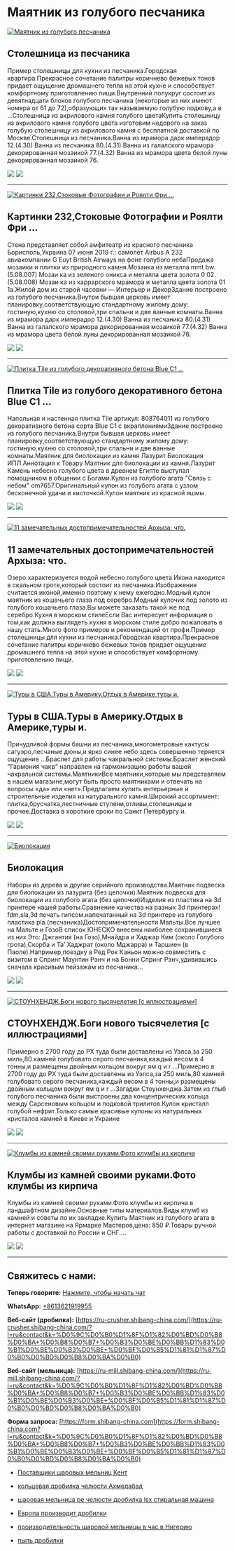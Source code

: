 # Маятник из голубого песчаника

<a href="https://swt.shibang-china.com/?l=ru&img&k=%D0%9C%D0%B0%D1%8F%D1%82%D0%BD%D0%B8%D0%BA+%D0%B8%D0%B7+%D0%B3%D0%BE%D0%BB%D1%83%D0%B1%D0%BE%D0%B3%D0%BE+%D0%BF%D0%B5%D1%81%D1%87%D0%B0%D0%BD%D0%B8%D0%BA%D0%B0" target="_blank">![Маятник из голубого песчаника](http://static.shibang-china.com/all-800x300/1493.jpg)</a>

## Столешница из песчаника
Пример столешницы для кухни из песчаника.Городская квартира.Прекрасное сочетание палитры коричнево бежевых тонов придает ощущение дромашнего тепла на этой кухне и способствует комфортному приготовлению пищи.Внутренний полукруг состоит из девятнадцати блоков голубого песчаника (некоторые из них имеют номера от 61 до 72),образующих так называемую голубую подкову,а в …Столешница из акрилового камня голубого цветаКупить столешницу из акрилового камня голубого цвета изготовим недорого на заказ голубую столешницу из акрилового камня с бесплатной доставкой по Москве.Столешница из песчаника.Ванна из мрамора дарк имперадор 12.(4.30) Ванна из песчаника 80.(4.31) Ванна из галалского мрамора декорированная мозаикой 77.(4.32) Ванна из мрамора цвета белой луны декорированная мозаикой 76.


<a href="https://whatsapp.shibangsoft.com/WhatsApp.php" target="_blank" title="WhatsApp">![](http://static.shibang-china.com/icon/whatsapp.png)</a> <a href="https://swt.shibang-china.com/?l=ru&icon&k=%D0%9C%D0%B0%D1%8F%D1%82%D0%BD%D0%B8%D0%BA+%D0%B8%D0%B7+%D0%B3%D0%BE%D0%BB%D1%83%D0%B1%D0%BE%D0%B3%D0%BE+%D0%BF%D0%B5%D1%81%D1%87%D0%B0%D0%BD%D0%B8%D0%BA%D0%B0" target="_blank">![](http://static.shibang-china.com/icon/chat-ru.png)</a>

---

<a href="https://swt.shibang-china.com/?l=ru&img&k=%D0%9C%D0%B0%D1%8F%D1%82%D0%BD%D0%B8%D0%BA+%D0%B8%D0%B7+%D0%B3%D0%BE%D0%BB%D1%83%D0%B1%D0%BE%D0%B3%D0%BE+%D0%BF%D0%B5%D1%81%D1%87%D0%B0%D0%BD%D0%B8%D0%BA%D0%B0" target="_blank">![Картинки 232,Стоковые Фотографии и Роялти Фри …](http://static.shibang-china.com/all-800x300/943.jpg)</a>

## Картинки 232,Стоковые Фотографии и Роялти Фри …
Стена представляет собой амфитеатр из красного песчаника Борисполь,Украина 07 июня 2019 г.: самолет Airbus A 232 авиакомпании G Euyt British Airways на фоне голубого небаПродажа мозаики и плитки из природного камня.Мозаика из металла mmt bw.(5.08.007) Мозаи ка из зеленого оникса и металла цвета золота 0 02.(5.08.008) Мозаи ка из каррарского мрамора и металла цвета золота 01 1a.Жилой дом из старой часовни — Интерьер и ДекорЗдание построено из голубого песчаника.Внутри бывшая церковь имеет планировку,соответствующую стандартному жилому дому: гостиную,кухню со столовой,три спальни и две ванные комнаты.Ванна из мрамора дарк имперадор 12.(4.30) Ванна из песчаника 80.(4.31) Ванна из галалского мрамора декорированная мозаикой 77.(4.32) Ванна из мрамора цвета белой луны декорированная мозаикой 76.


<a href="https://whatsapp.shibangsoft.com/WhatsApp.php" target="_blank" title="WhatsApp">![](http://static.shibang-china.com/icon/whatsapp.png)</a> <a href="https://swt.shibang-china.com/?l=ru&icon&k=%D0%9C%D0%B0%D1%8F%D1%82%D0%BD%D0%B8%D0%BA+%D0%B8%D0%B7+%D0%B3%D0%BE%D0%BB%D1%83%D0%B1%D0%BE%D0%B3%D0%BE+%D0%BF%D0%B5%D1%81%D1%87%D0%B0%D0%BD%D0%B8%D0%BA%D0%B0" target="_blank">![](http://static.shibang-china.com/icon/chat-ru.png)</a>

---

<a href="https://swt.shibang-china.com/?l=ru&img&k=%D0%9C%D0%B0%D1%8F%D1%82%D0%BD%D0%B8%D0%BA+%D0%B8%D0%B7+%D0%B3%D0%BE%D0%BB%D1%83%D0%B1%D0%BE%D0%B3%D0%BE+%D0%BF%D0%B5%D1%81%D1%87%D0%B0%D0%BD%D0%B8%D0%BA%D0%B0" target="_blank">![Плитка Tile из голубого декоративного бетона Blue C1 …](http://static.shibang-china.com/all-800x300/120.jpg)</a>

## Плитка Tile из голубого декоративного бетона Blue C1 …
Напольная и настенная плитка Tile артикул: 808764011 из голубого декоративного бетона сорта Blue C1 с вкраплениямиЗдание построено из голубого песчаника.Внутри бывшая церковь имеет планировку,соответствующую стандартному жилому дому: гостиную,кухню со столовой,три спальни и две ванные комнаты.Маятник для биолокации из камня Лазурит Биолокация ИПЛ.Аннотация к Товару Маятник для биолокации из камня.Лазурит Камень небесно голубого цвета в древнем Египте выступал помощником в общении с Богами.Кулон из голубого агата &quot;Связь с небом&quot; om7657.Оригинальный кулон из голубого агата с узлом бесконечной удачи и кисточкой.Кулон маятник из красной яшмы.


<a href="https://whatsapp.shibangsoft.com/WhatsApp.php" target="_blank" title="WhatsApp">![](http://static.shibang-china.com/icon/whatsapp.png)</a> <a href="https://swt.shibang-china.com/?l=ru&icon&k=%D0%9C%D0%B0%D1%8F%D1%82%D0%BD%D0%B8%D0%BA+%D0%B8%D0%B7+%D0%B3%D0%BE%D0%BB%D1%83%D0%B1%D0%BE%D0%B3%D0%BE+%D0%BF%D0%B5%D1%81%D1%87%D0%B0%D0%BD%D0%B8%D0%BA%D0%B0" target="_blank">![](http://static.shibang-china.com/icon/chat-ru.png)</a>

---

<a href="https://swt.shibang-china.com/?l=ru&img&k=%D0%9C%D0%B0%D1%8F%D1%82%D0%BD%D0%B8%D0%BA+%D0%B8%D0%B7+%D0%B3%D0%BE%D0%BB%D1%83%D0%B1%D0%BE%D0%B3%D0%BE+%D0%BF%D0%B5%D1%81%D1%87%D0%B0%D0%BD%D0%B8%D0%BA%D0%B0" target="_blank">![11 замечательных достопримечательностей Архыза: что.](http://static.shibang-china.com/all-800x300/1072.jpg)</a>

## 11 замечательных достопримечательностей Архыза: что.
Озеро характеризуется водой небесно голубого цвета.Икона находится в скальном гроте,который состоит из песчаника.Изображение считается иконой,именно поэтому к нему ежегодно.Модный кулон маятник из кошачьего глаза под серебро.Модный кулочик под золото из голубого кошачьего глаза.Вы можете заказать такой же под серебро.Кухня в морском стилеЕсли Вас интересует информация о том,как должна выглядеть кухня в морском стиле добро пожаловать в нашу стать.Много фото примеров и рекомендаций от профи.Пример столешницы для кухни из песчаника.Городская квартира.Прекрасное сочетание палитры коричнево бежевых тонов придает ощущение дромашнего тепла на этой кухне и способствует комфортному приготовлению пищи.


<a href="https://whatsapp.shibangsoft.com/WhatsApp.php" target="_blank" title="WhatsApp">![](http://static.shibang-china.com/icon/whatsapp.png)</a> <a href="https://swt.shibang-china.com/?l=ru&icon&k=%D0%9C%D0%B0%D1%8F%D1%82%D0%BD%D0%B8%D0%BA+%D0%B8%D0%B7+%D0%B3%D0%BE%D0%BB%D1%83%D0%B1%D0%BE%D0%B3%D0%BE+%D0%BF%D0%B5%D1%81%D1%87%D0%B0%D0%BD%D0%B8%D0%BA%D0%B0" target="_blank">![](http://static.shibang-china.com/icon/chat-ru.png)</a>

---

<a href="https://swt.shibang-china.com/?l=ru&img&k=%D0%9C%D0%B0%D1%8F%D1%82%D0%BD%D0%B8%D0%BA+%D0%B8%D0%B7+%D0%B3%D0%BE%D0%BB%D1%83%D0%B1%D0%BE%D0%B3%D0%BE+%D0%BF%D0%B5%D1%81%D1%87%D0%B0%D0%BD%D0%B8%D0%BA%D0%B0" target="_blank">![Туры в США.Туры в Америку.Отдых в Америке,туры и.](http://static.shibang-china.com/all-800x300/100.jpg)</a>

## Туры в США.Туры в Америку.Отдых в Америке,туры и.
Причудливой формы башни из песчаника,многометровые кактусы сагуэро,песчаные дюны,и ярко синее небо здесь совершенно теряется ощущение …Браслет для работы чакральной системы.Браслет женский &quot;Гармония чакр&quot; направлен на гармонизацию работы вашей чакральной системы.МаятникиВсе маятники,которые мы представляем в нашем магазине,могут быть просто маятниками и отвечать на вопросы &#171;да&#187; или &#171;нет&#187;.Предлагаем купить интерьерные и строительные изделия из натурального камня.Широкий ассортимент: плитка,брусчатка,лестничные ступени,отливы,столешницы и прочее.Доставка в короткие сроки по Санкт Петербургу и.


<a href="https://whatsapp.shibangsoft.com/WhatsApp.php" target="_blank" title="WhatsApp">![](http://static.shibang-china.com/icon/whatsapp.png)</a> <a href="https://swt.shibang-china.com/?l=ru&icon&k=%D0%9C%D0%B0%D1%8F%D1%82%D0%BD%D0%B8%D0%BA+%D0%B8%D0%B7+%D0%B3%D0%BE%D0%BB%D1%83%D0%B1%D0%BE%D0%B3%D0%BE+%D0%BF%D0%B5%D1%81%D1%87%D0%B0%D0%BD%D0%B8%D0%BA%D0%B0" target="_blank">![](http://static.shibang-china.com/icon/chat-ru.png)</a>

---

<a href="https://swt.shibang-china.com/?l=ru&img&k=%D0%9C%D0%B0%D1%8F%D1%82%D0%BD%D0%B8%D0%BA+%D0%B8%D0%B7+%D0%B3%D0%BE%D0%BB%D1%83%D0%B1%D0%BE%D0%B3%D0%BE+%D0%BF%D0%B5%D1%81%D1%87%D0%B0%D0%BD%D0%B8%D0%BA%D0%B0" target="_blank">![Биолокация](http://static.shibang-china.com/all-800x300/231.jpg)</a>

## Биолокация
Наборы из дерева и другие серийного производства.Маятник подвеска для биолокации из лазурита (без цепочки).Маятник подвеска для биолокации из голубого агата (без цепочки)Изделия из пластика на 3d принтере нашей работы.Сравнение качества на разных 3d принтерах! fdm,sla,3d печать гипсом.напечатанный на 3d принтере из голубого пластика pla.(песчаника)Достопримечательности Мальты.Все лучшее на Мальте и ГозоВ список ЮНЕСКО внесены наиболее сохранившиеся из них.Это: Джгантия (на Гозо),Мнайдра и Хаджар Ким (около Голубого грота),Скорба и Та’ Хаджрат (около Мджарра) и Таршиен (в Паоле).Например,поездку в Ред Рок Каньон можно совместить с визитом в Спринг Маунтин Рэнч и на Бонни Спринг Рэнч,удивившись сначала красивым пейзажам из песчаника…


<a href="https://whatsapp.shibangsoft.com/WhatsApp.php" target="_blank" title="WhatsApp">![](http://static.shibang-china.com/icon/whatsapp.png)</a> <a href="https://swt.shibang-china.com/?l=ru&icon&k=%D0%9C%D0%B0%D1%8F%D1%82%D0%BD%D0%B8%D0%BA+%D0%B8%D0%B7+%D0%B3%D0%BE%D0%BB%D1%83%D0%B1%D0%BE%D0%B3%D0%BE+%D0%BF%D0%B5%D1%81%D1%87%D0%B0%D0%BD%D0%B8%D0%BA%D0%B0" target="_blank">![](http://static.shibang-china.com/icon/chat-ru.png)</a>

---

<a href="https://swt.shibang-china.com/?l=ru&img&k=%D0%9C%D0%B0%D1%8F%D1%82%D0%BD%D0%B8%D0%BA+%D0%B8%D0%B7+%D0%B3%D0%BE%D0%BB%D1%83%D0%B1%D0%BE%D0%B3%D0%BE+%D0%BF%D0%B5%D1%81%D1%87%D0%B0%D0%BD%D0%B8%D0%BA%D0%B0" target="_blank">![СТОУНХЕНДЖ.Боги нового тысячелетия [с иллюстрациями]](http://static.shibang-china.com/all-800x300/939.jpg)</a>

## СТОУНХЕНДЖ.Боги нового тысячелетия [с иллюстрациями]
Примерно в 2700 году до РХ туда были доставлены из Уэлса,за 250 миль,80 камней голубовато серого песчаника,каждый весом в 4 тонны,и размещены двойным кольцом вокруг ям q и r …Примерно в 2700 году до РХ туда были доставлены из Уэлса,за 250 миль,80 камней голубовато серого песчаника,каждый весом в 4 тонны,и размещены двойным кольцом вокруг ям q и r …Загадки Стоунхенджа.Затем из глыб голубого песчаника были выстроены два концентрических кольца между Сарсеновым кольцом и подковой трилитов.Кулон кристалл голубой нефрит.Только самые красивые кулоны из натуральных кристалов камней в Киеве и Украине


<a href="https://whatsapp.shibangsoft.com/WhatsApp.php" target="_blank" title="WhatsApp">![](http://static.shibang-china.com/icon/whatsapp.png)</a> <a href="https://swt.shibang-china.com/?l=ru&icon&k=%D0%9C%D0%B0%D1%8F%D1%82%D0%BD%D0%B8%D0%BA+%D0%B8%D0%B7+%D0%B3%D0%BE%D0%BB%D1%83%D0%B1%D0%BE%D0%B3%D0%BE+%D0%BF%D0%B5%D1%81%D1%87%D0%B0%D0%BD%D0%B8%D0%BA%D0%B0" target="_blank">![](http://static.shibang-china.com/icon/chat-ru.png)</a>

---

<a href="https://swt.shibang-china.com/?l=ru&img&k=%D0%9C%D0%B0%D1%8F%D1%82%D0%BD%D0%B8%D0%BA+%D0%B8%D0%B7+%D0%B3%D0%BE%D0%BB%D1%83%D0%B1%D0%BE%D0%B3%D0%BE+%D0%BF%D0%B5%D1%81%D1%87%D0%B0%D0%BD%D0%B8%D0%BA%D0%B0" target="_blank">![Клумбы из камней своими руками.Фото клумбы из кирпича](http://static.shibang-china.com/all-800x300/1337.jpg)</a>

## Клумбы из камней своими руками.Фото клумбы из кирпича
Клумбы из камней своими руками.Фото клумбы из кирпича в ландшафтном дизайне.Основные типы материалов.Виды клумб из камней и советы по их закладке.Купить Маятник из голубого агата в интернет магазине на Ярмарке Мастеров,цена: 850 ₽.Товары ручной работы с доставкой по России и СНГ.…

<a href="https://whatsapp.shibangsoft.com/WhatsApp.php" target="_blank" title="WhatsApp">![](http://static.shibang-china.com/icon/whatsapp.png)</a> <a href="https://swt.shibang-china.com/?l=ru&icon&k=%D0%9C%D0%B0%D1%8F%D1%82%D0%BD%D0%B8%D0%BA+%D0%B8%D0%B7+%D0%B3%D0%BE%D0%BB%D1%83%D0%B1%D0%BE%D0%B3%D0%BE+%D0%BF%D0%B5%D1%81%D1%87%D0%B0%D0%BD%D0%B8%D0%BA%D0%B0" target="_blank">![](http://static.shibang-china.com/icon/chat-ru.png)</a>

---
## Свяжитесь с нами:

**Теперь говорите:** [Нажмите, чтобы начать чат](https://swt.shibang-china.com?l=ru&contact&k=%D0%9C%D0%B0%D1%8F%D1%82%D0%BD%D0%B8%D0%BA+%D0%B8%D0%B7+%D0%B3%D0%BE%D0%BB%D1%83%D0%B1%D0%BE%D0%B3%D0%BE+%D0%BF%D0%B5%D1%81%D1%87%D0%B0%D0%BD%D0%B8%D0%BA%D0%B0)

**WhatsApp:**  [+8613621919955](https://whatsapp.shibangsoft.com/WhatsApp.php)

**Веб-сайт (дробилка):** [https://ru-crusher.shibang-china.com/](https://ru-crusher.shibang-china.com/?l=ru&contact&k=%D0%9C%D0%B0%D1%8F%D1%82%D0%BD%D0%B8%D0%BA+%D0%B8%D0%B7+%D0%B3%D0%BE%D0%BB%D1%83%D0%B1%D0%BE%D0%B3%D0%BE+%D0%BF%D0%B5%D1%81%D1%87%D0%B0%D0%BD%D0%B8%D0%BA%D0%B0)

**Веб-сайт (мельница):** [https://ru-mill.shibang-china.com/](https://ru-mill.shibang-china.com/?l=ru&contact&k=%D0%9C%D0%B0%D1%8F%D1%82%D0%BD%D0%B8%D0%BA+%D0%B8%D0%B7+%D0%B3%D0%BE%D0%BB%D1%83%D0%B1%D0%BE%D0%B3%D0%BE+%D0%BF%D0%B5%D1%81%D1%87%D0%B0%D0%BD%D0%B8%D0%BA%D0%B0)

**Форма запроса:** [https://form.shibang-china.com](https://form.shibang-china.com?l=ru&contact&k=%D0%9C%D0%B0%D1%8F%D1%82%D0%BD%D0%B8%D0%BA+%D0%B8%D0%B7+%D0%B3%D0%BE%D0%BB%D1%83%D0%B1%D0%BE%D0%B3%D0%BE+%D0%BF%D0%B5%D1%81%D1%87%D0%B0%D0%BD%D0%B8%D0%BA%D0%B0)

* [Поставщики шаровых мельниц Кент](../131/%D0%9F%D0%BE%D1%81%D1%82%D0%B0%D0%B2%D1%89%D0%B8%D0%BA%D0%B8%20%D1%88%D0%B0%D1%80%D0%BE%D0%B2%D1%8B%D1%85%20%D0%BC%D0%B5%D0%BB%D1%8C%D0%BD%D0%B8%D1%86%20%D0%9A%D0%B5%D0%BD%D1%82.md)

* [кольцевая дробилка челюсти Ахмедабад](../134/%D0%BA%D0%BE%D0%BB%D1%8C%D1%86%D0%B5%D0%B2%D0%B0%D1%8F%20%D0%B4%D1%80%D0%BE%D0%B1%D0%B8%D0%BB%D0%BA%D0%B0%20%D1%87%D0%B5%D0%BB%D1%8E%D1%81%D1%82%D0%B8%20%D0%90%D1%85%D0%BC%D0%B5%D0%B4%D0%B0%D0%B1%D0%B0%D0%B4.md)

* [шаровая мельница pe челюсти дробилка lsx стиральная машина](../134/%D1%88%D0%B0%D1%80%D0%BE%D0%B2%D0%B0%D1%8F%20%D0%BC%D0%B5%D0%BB%D1%8C%D0%BD%D0%B8%D1%86%D0%B0%20pe%20%D1%87%D0%B5%D0%BB%D1%8E%D1%81%D1%82%D0%B8%20%D0%B4%D1%80%D0%BE%D0%B1%D0%B8%D0%BB%D0%BA%D0%B0%20lsx%20%D1%81%D1%82%D0%B8%D1%80%D0%B0%D0%BB%D1%8C%D0%BD%D0%B0%D1%8F%20%D0%BC%D0%B0%D1%88%D0%B8%D0%BD%D0%B0.md)

* [Европа производит дробилки](../132/%D0%95%D0%B2%D1%80%D0%BE%D0%BF%D0%B0%20%D0%BF%D1%80%D0%BE%D0%B8%D0%B7%D0%B2%D0%BE%D0%B4%D0%B8%D1%82%20%D0%B4%D1%80%D0%BE%D0%B1%D0%B8%D0%BB%D0%BA%D0%B8.md)

* [производительность шаровой мельницы в час в Нигерию](../133/%D0%BF%D1%80%D0%BE%D0%B8%D0%B7%D0%B2%D0%BE%D0%B4%D0%B8%D1%82%D0%B5%D0%BB%D1%8C%D0%BD%D0%BE%D1%81%D1%82%D1%8C%20%D1%88%D0%B0%D1%80%D0%BE%D0%B2%D0%BE%D0%B9%20%D0%BC%D0%B5%D0%BB%D1%8C%D0%BD%D0%B8%D1%86%D1%8B%20%D0%B2%20%D1%87%D0%B0%D1%81%20%D0%B2%20%D0%9D%D0%B8%D0%B3%D0%B5%D1%80%D0%B8%D1%8E.md)

* [пыль дробилки](../134/%D0%BF%D1%8B%D0%BB%D1%8C%20%D0%B4%D1%80%D0%BE%D0%B1%D0%B8%D0%BB%D0%BA%D0%B8.md)